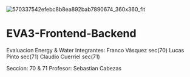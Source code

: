 ![570337542efebc8b8ea892bab7890674_360x360_fit](https://github.com/AndresCiisa/Evaluacion3/assets/167502016/3f55ab6c-adf1-42a6-9b8a-130b7000d92f)

# EVA3-Frontend-Backend
Evaluacion Energy &amp; Water 
Integrantes: 
              Franco Vásquez sec(70)
              Lucas Pinto sec(71)
              Claudio Cuerriel sec(71)

Seccion: 70 & 71 
Profesor: Sebastian Cabezas

